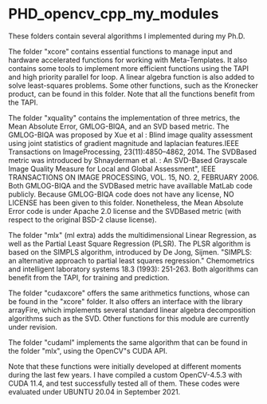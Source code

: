 # PHD_opencv_cpp_my_modules
These folders contain several algorithms I implemented during my Ph.D.

The folder "xcore" contains essential functions to manage input and hardware accelerated functions for working with Meta-Templates.
It also contains some tools to implement more efficient functions using the TAPI and high priority parallel for loop.
A linear algebra function is also added to solve least-squares problems.
Some other functions, such as the Kronecker product, can be found in this folder.
Note that all the functions benefit from the TAPI.

The folder "xquality" contains the implementation of three metrics, the Mean Absolute Error, GMLOG-BIQA, and an SVD based metric.
The GMLOG-BIQA was proposed by Xue et al : Blind image quality assessment using joint statistics of gradient magnitude and laplacian features.IEEE Transactions on ImageProcessing, 23(11):4850–4862, 2014.
The SVDBased metric was introduced by Shnayderman et al. : An SVD-Based Grayscale Image Quality Measure for Local and Global Assessment",  IEEE TRANSACTIONS ON IMAGE PROCESSING, VOL. 15, NO. 2, FEBRUARY 2006.
Both GMLOG-BIQA and the SVDBased metric have availlable MatLab code publicly.
Because GMLOG-BIQA code does not have any license, NO LICENSE has been given to this folder.
Nonetheless, the Mean Absolute Error code is under Apache 2.0 license and the SVDBased metric (with respect to the original BSD-2 clause license).

The folder "mlx" (ml extra) adds the multidimensional Linear Regression, as well as the Partial Least Square Regression (PLSR).
The PLSR algorithm is based on the SIMPLS algorithm, introduced by De Jong, Sijmen. "SIMPLS: an alternative approach to partial least squares regression." Chemometrics and intelligent laboratory systems 18.3 (1993): 251-263.
Both algorithms can benefit from the TAPI, for training and prediction.


The folder "cudaxcore" offers the same arithmetics functions, whose can be found in the  "xcore" folder.
It also offers an interface with the library arrayFire, which implements several standard linear algebra decomposition algorithms such as the SVD.
Other functions for this module are currently under revision.

The folder "cudaml" implements the same algorithm that can be found in the folder "mlx", using the OpenCV"s CUDA API.

Note that these functions were initially developed at different moments during the last few years.
I have compiled a custom OpenCV-4.5.3 with CUDA 11.4, and test successfully tested all of them.
These codes were evaluated under UBUNTU 20.04 in September 2021.
